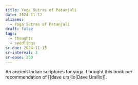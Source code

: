 ```yaml
---
title: Yoga Sutras of Patanjali
date: 2024-11-12
aliases:
  - Yoga Sutras of Patanjali
draft: false
tags:
  - thoughts
  - seedlings
sr-due: 2024-11-15
sr-interval: 3
sr-ease: 250
---
```

An ancient Indian scriptures for yoga. I bought this book per recommendation of [[dave ursillo|Dave Ursillo]].